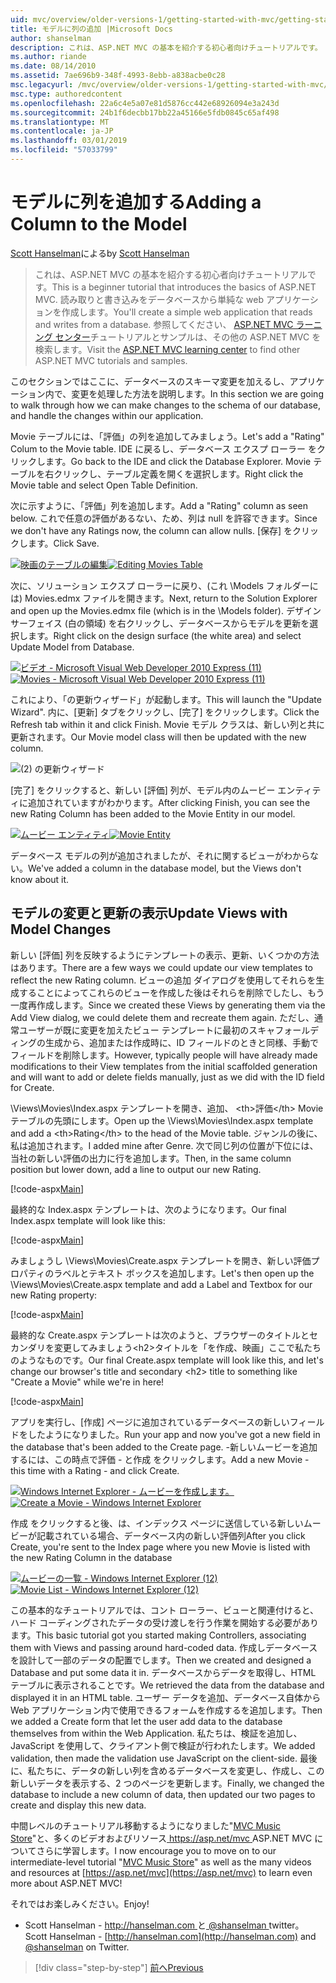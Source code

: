 ```yaml
---
uid: mvc/overview/older-versions-1/getting-started-with-mvc/getting-started-with-mvc-part8
title: モデルに列の追加 |Microsoft Docs
author: shanselman
description: これは、ASP.NET MVC の基本を紹介する初心者向けチュートリアルです。 読み取りと書き込みをデータベースから単純な web アプリケーションを作成します。
ms.author: riande
ms.date: 08/14/2010
ms.assetid: 7ae696b9-348f-4993-8ebb-a838acbe0c28
msc.legacyurl: /mvc/overview/older-versions-1/getting-started-with-mvc/getting-started-with-mvc-part8
msc.type: authoredcontent
ms.openlocfilehash: 22a6c4e5a07e81d5876cc442e68926094e3a243d
ms.sourcegitcommit: 24b1f6decbb17bb22a45166e5fdb0845c65af498
ms.translationtype: MT
ms.contentlocale: ja-JP
ms.lasthandoff: 03/01/2019
ms.locfileid: "57033799"
---
```

<a name="adding-a-column-to-the-model"></a><span data-ttu-id="c8adb-104">モデルに列を追加する</span><span class="sxs-lookup"><span data-stu-id="c8adb-104">Adding a Column to the Model</span></span>
====================
<span data-ttu-id="c8adb-105">[Scott Hanselman](https://github.com/shanselman)による</span><span class="sxs-lookup"><span data-stu-id="c8adb-105">by [Scott Hanselman](https://github.com/shanselman)</span></span>

> <span data-ttu-id="c8adb-106">これは、ASP.NET MVC の基本を紹介する初心者向けチュートリアルです。</span><span class="sxs-lookup"><span data-stu-id="c8adb-106">This is a beginner tutorial that introduces the basics of ASP.NET MVC.</span></span> <span data-ttu-id="c8adb-107">読み取りと書き込みをデータベースから単純な web アプリケーションを作成します。</span><span class="sxs-lookup"><span data-stu-id="c8adb-107">You'll create a simple web application that reads and writes from a database.</span></span> <span data-ttu-id="c8adb-108">参照してください、 [ASP.NET MVC ラーニング センター](../../../index.md)チュートリアルとサンプルは、その他の ASP.NET MVC を検索します。</span><span class="sxs-lookup"><span data-stu-id="c8adb-108">Visit the [ASP.NET MVC learning center](../../../index.md) to find other ASP.NET MVC tutorials and samples.</span></span>


<span data-ttu-id="c8adb-109">このセクションではここに、データベースのスキーマ変更を加えるし、アプリケーション内で、変更を処理した方法を説明します。</span><span class="sxs-lookup"><span data-stu-id="c8adb-109">In this section we are going to walk through how we can make changes to the schema of our database, and handle the changes within our application.</span></span>

<span data-ttu-id="c8adb-110">Movie テーブルには、「評価」の列を追加してみましょう。</span><span class="sxs-lookup"><span data-stu-id="c8adb-110">Let's add a "Rating" Colum to the Movie table.</span></span> <span data-ttu-id="c8adb-111">IDE に戻るし、データベース エクスプ ローラー をクリックします。</span><span class="sxs-lookup"><span data-stu-id="c8adb-111">Go back to the IDE and click the Database Explorer.</span></span> <span data-ttu-id="c8adb-112">Movie テーブルを右クリックし、テーブル定義を開くを選択します。</span><span class="sxs-lookup"><span data-stu-id="c8adb-112">Right click the Movie table and select Open Table Definition.</span></span>

<span data-ttu-id="c8adb-113">次に示すように、「評価」列を追加します。</span><span class="sxs-lookup"><span data-stu-id="c8adb-113">Add a "Rating" column as seen below.</span></span> <span data-ttu-id="c8adb-114">これで任意の評価があるない、ため、列は null を許容できます。</span><span class="sxs-lookup"><span data-stu-id="c8adb-114">Since we don't have any Ratings now, the column can allow nulls.</span></span> <span data-ttu-id="c8adb-115">[保存] をクリックします。</span><span class="sxs-lookup"><span data-stu-id="c8adb-115">Click Save.</span></span>

<span data-ttu-id="c8adb-116">[![映画のテーブルの編集](getting-started-with-mvc-part8/_static/image2.png)](getting-started-with-mvc-part8/_static/image1.png)</span><span class="sxs-lookup"><span data-stu-id="c8adb-116">[![Editing Movies Table](getting-started-with-mvc-part8/_static/image2.png)](getting-started-with-mvc-part8/_static/image1.png)</span></span>

<span data-ttu-id="c8adb-117">次に、ソリューション エクスプ ローラーに戻り、(これ \Models フォルダーには) Movies.edmx ファイルを開きます。</span><span class="sxs-lookup"><span data-stu-id="c8adb-117">Next, return to the Solution Explorer and open up the Movies.edmx file (which is in the \Models folder).</span></span> <span data-ttu-id="c8adb-118">デザイン サーフェイス (白の領域) を右クリックし、データベースからモデルを更新を選択します。</span><span class="sxs-lookup"><span data-stu-id="c8adb-118">Right click on the design surface (the white area) and select Update Model from Database.</span></span>

<span data-ttu-id="c8adb-119">[![ビデオ - Microsoft Visual Web Developer 2010 Express (11)](getting-started-with-mvc-part8/_static/image4.png)](getting-started-with-mvc-part8/_static/image3.png)</span><span class="sxs-lookup"><span data-stu-id="c8adb-119">[![Movies - Microsoft Visual Web Developer 2010 Express (11)](getting-started-with-mvc-part8/_static/image4.png)](getting-started-with-mvc-part8/_static/image3.png)</span></span>

<span data-ttu-id="c8adb-120">これにより、「の更新ウィザード」が起動します。</span><span class="sxs-lookup"><span data-stu-id="c8adb-120">This will launch the "Update Wizard".</span></span> <span data-ttu-id="c8adb-121">内に、[更新] タブをクリックし、[完了] をクリックします。</span><span class="sxs-lookup"><span data-stu-id="c8adb-121">Click the Refresh tab within it and click Finish.</span></span> <span data-ttu-id="c8adb-122">Movie モデル クラスは、新しい列と共に更新されます。</span><span class="sxs-lookup"><span data-stu-id="c8adb-122">Our Movie model class will then be updated with the new column.</span></span>

![(2) の更新ウィザード](getting-started-with-mvc-part8/_static/image5.png)

<span data-ttu-id="c8adb-124">[完了] をクリックすると、新しい [評価] 列が、モデル内のムービー エンティティに追加されていますがわかります。</span><span class="sxs-lookup"><span data-stu-id="c8adb-124">After clicking Finish, you can see the new Rating Column has been added to the Movie Entity in our model.</span></span>

<span data-ttu-id="c8adb-125">[![ムービー エンティティ](getting-started-with-mvc-part8/_static/image7.png)](getting-started-with-mvc-part8/_static/image6.png)</span><span class="sxs-lookup"><span data-stu-id="c8adb-125">[![Movie Entity](getting-started-with-mvc-part8/_static/image7.png)](getting-started-with-mvc-part8/_static/image6.png)</span></span>

<span data-ttu-id="c8adb-126">データベース モデルの列が追加されましたが、それに関するビューがわからない。</span><span class="sxs-lookup"><span data-stu-id="c8adb-126">We've added a column in the database model, but the Views don't know about it.</span></span>

## <a name="update-views-with-model-changes"></a><span data-ttu-id="c8adb-127">モデルの変更と更新の表示</span><span class="sxs-lookup"><span data-stu-id="c8adb-127">Update Views with Model Changes</span></span>

<span data-ttu-id="c8adb-128">新しい [評価] 列を反映するようにテンプレートの表示、更新、いくつかの方法はあります。</span><span class="sxs-lookup"><span data-stu-id="c8adb-128">There are a few ways we could update our view templates to reflect the new Rating column.</span></span> <span data-ttu-id="c8adb-129">ビューの追加 ダイアログを使用してそれらを生成することによってこれらのビューを作成した後はそれらを削除でしたし、もう一度再作成します。</span><span class="sxs-lookup"><span data-stu-id="c8adb-129">Since we created these Views by generating them via the Add View dialog, we could delete them and recreate them again.</span></span> <span data-ttu-id="c8adb-130">ただし、通常ユーザーが既に変更を加えたビュー テンプレートに最初のスキャフォールディングの生成から、追加または作成時に、ID フィールドのときと同様、手動でフィールドを削除します。</span><span class="sxs-lookup"><span data-stu-id="c8adb-130">However, typically people will have already made modifications to their View templates from the initial scaffolded generation and will want to add or delete fields manually, just as we did with the ID field for Create.</span></span>

<span data-ttu-id="c8adb-131">\Views\Movies\Index.aspx テンプレートを開き、追加、 &lt;th&gt;評価&lt;/th&gt; Movie テーブルの先頭にします。</span><span class="sxs-lookup"><span data-stu-id="c8adb-131">Open up the \Views\Movies\Index.aspx template and add a &lt;th&gt;Rating&lt;/th&gt; to the head of the Movie table.</span></span> <span data-ttu-id="c8adb-132">ジャンルの後に、私は追加されます。</span><span class="sxs-lookup"><span data-stu-id="c8adb-132">I added mine after Genre.</span></span> <span data-ttu-id="c8adb-133">次で同じ列の位置が下位には、当社の新しい評価の出力に行を追加します。</span><span class="sxs-lookup"><span data-stu-id="c8adb-133">Then, in the same column position but lower down, add a line to output our new Rating.</span></span>

[!code-aspx[Main](getting-started-with-mvc-part8/samples/sample1.aspx)]

<span data-ttu-id="c8adb-134">最終的な Index.aspx テンプレートは、次のようになります。</span><span class="sxs-lookup"><span data-stu-id="c8adb-134">Our final Index.aspx template will look like this:</span></span>

[!code-aspx[Main](getting-started-with-mvc-part8/samples/sample2.aspx)]

<span data-ttu-id="c8adb-135">みましょうし \Views\Movies\Create.aspx テンプレートを開き、新しい評価プロパティのラベルとテキスト ボックスを追加します。</span><span class="sxs-lookup"><span data-stu-id="c8adb-135">Let's then open up the \Views\Movies\Create.aspx template and add a Label and Textbox for our new Rating property:</span></span>

[!code-aspx[Main](getting-started-with-mvc-part8/samples/sample3.aspx)]

<span data-ttu-id="c8adb-136">最終的な Create.aspx テンプレートは次のようと、ブラウザーのタイトルとセカンダリを変更してみましょう&lt;h2&gt;タイトルを「を作成、映画」ここで私たちのようなものです。</span><span class="sxs-lookup"><span data-stu-id="c8adb-136">Our final Create.aspx template will look like this, and let's change our browser's title and secondary &lt;h2&gt; title to something like "Create a Movie" while we're in here!</span></span>

[!code-aspx[Main](getting-started-with-mvc-part8/samples/sample4.aspx)]

<span data-ttu-id="c8adb-137">アプリを実行し、[作成] ページに追加されているデータベースの新しいフィールドをしたようになりました。</span><span class="sxs-lookup"><span data-stu-id="c8adb-137">Run your app and now you've got a new field in the database that's been added to the Create page.</span></span> <span data-ttu-id="c8adb-138">-新しいムービーを追加するには、この時点で評価 - と作成 をクリックします。</span><span class="sxs-lookup"><span data-stu-id="c8adb-138">Add a new Movie - this time with a Rating - and click Create.</span></span>

<span data-ttu-id="c8adb-139">[![Windows Internet Explorer - ムービーを作成します。](getting-started-with-mvc-part8/_static/image9.png)](getting-started-with-mvc-part8/_static/image8.png)</span><span class="sxs-lookup"><span data-stu-id="c8adb-139">[![Create a Movie - Windows Internet Explorer](getting-started-with-mvc-part8/_static/image9.png)](getting-started-with-mvc-part8/_static/image8.png)</span></span>

<span data-ttu-id="c8adb-140">作成 をクリックすると後、は、インデックス ページに送信している新しいムービーが記載されている場合、データベース内の新しい評価列</span><span class="sxs-lookup"><span data-stu-id="c8adb-140">After you click Create, you're sent to the Index page where you new Movie is listed with the new Rating Column in the database</span></span>

<span data-ttu-id="c8adb-141">[![ムービーの一覧 - Windows Internet Explorer (12)](getting-started-with-mvc-part8/_static/image11.png)](getting-started-with-mvc-part8/_static/image10.png)</span><span class="sxs-lookup"><span data-stu-id="c8adb-141">[![Movie List - Windows Internet Explorer (12)](getting-started-with-mvc-part8/_static/image11.png)](getting-started-with-mvc-part8/_static/image10.png)</span></span>

<span data-ttu-id="c8adb-142">この基本的なチュートリアルでは、コント ローラー、ビューと関連付けると、ハード コーディングされたデータの受け渡しを行う作業を開始する必要があります。</span><span class="sxs-lookup"><span data-stu-id="c8adb-142">This basic tutorial got you started making Controllers, associating them with Views and passing around hard-coded data.</span></span> <span data-ttu-id="c8adb-143">作成しデータベースを設計して一部のデータの配置でします。</span><span class="sxs-lookup"><span data-stu-id="c8adb-143">Then we created and designed a Database and put some data it in.</span></span> <span data-ttu-id="c8adb-144">データベースからデータを取得し、HTML テーブルに表示されることです。</span><span class="sxs-lookup"><span data-stu-id="c8adb-144">We retrieved the data from the database and displayed it in an HTML table.</span></span> <span data-ttu-id="c8adb-145">ユーザー データを追加、データベース自体から Web アプリケーション内で使用できるフォームを作成するを追加します。</span><span class="sxs-lookup"><span data-stu-id="c8adb-145">Then we added a Create form that let the user add data to the database themselves from within the Web Application.</span></span> <span data-ttu-id="c8adb-146">私たちは、検証を追加し、JavaScript を使用して、クライアント側で検証が行われたします。</span><span class="sxs-lookup"><span data-stu-id="c8adb-146">We added validation, then made the validation use JavaScript on the client-side.</span></span> <span data-ttu-id="c8adb-147">最後に、私たちに、データの新しい列を含めるデータベースを変更し、作成し、この新しいデータを表示する、2 つのページを更新します。</span><span class="sxs-lookup"><span data-stu-id="c8adb-147">Finally, we changed the database to include a new column of data, then updated our two pages to create and display this new data.</span></span>

<span data-ttu-id="c8adb-148">中間レベルのチュートリアル移動するようになりました"[MVC Music Store](../../older-versions/mvc-music-store/mvc-music-store-part-1.md)"と、多くのビデオおよびリソース[ https://asp.net/mvc ](https://asp.net/mvc) ASP.NET MVC についてさらに学習します。</span><span class="sxs-lookup"><span data-stu-id="c8adb-148">I now encourage you to move on to our intermediate-level tutorial "[MVC Music Store](../../older-versions/mvc-music-store/mvc-music-store-part-1.md)" as well as the many videos and resources at [https://asp.net/mvc](https://asp.net/mvc) to learn even more about ASP.NET MVC!</span></span>

<span data-ttu-id="c8adb-149">それではお楽しみください。</span><span class="sxs-lookup"><span data-stu-id="c8adb-149">Enjoy!</span></span>

- <span data-ttu-id="c8adb-150">Scott Hanselman - [ http://hanselman.com ](http://hanselman.com)と[ @shanselman ](http://twitter.com/shanselman) twitter。</span><span class="sxs-lookup"><span data-stu-id="c8adb-150">Scott Hanselman - [http://hanselman.com](http://hanselman.com) and [@shanselman](http://twitter.com/shanselman) on Twitter.</span></span>

> [!div class="step-by-step"]
> [<span data-ttu-id="c8adb-151">前へ</span><span class="sxs-lookup"><span data-stu-id="c8adb-151">Previous</span></span>](getting-started-with-mvc-part7.md)
